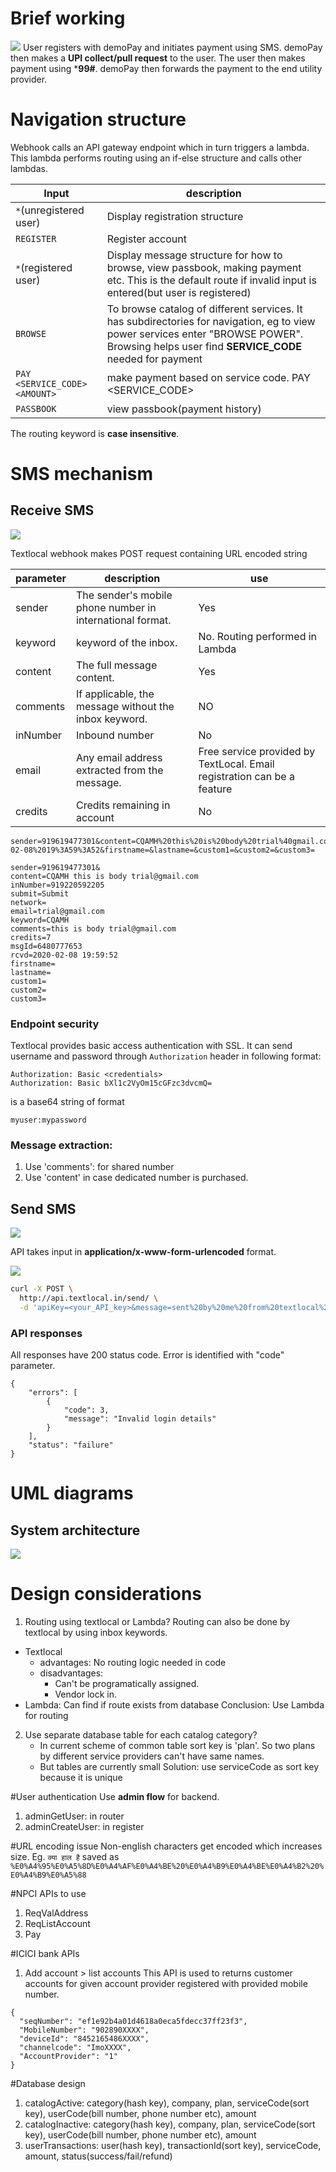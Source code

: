 # Brief working
![](images/2020-02-07-14-36-34.png)
User registers with demoPay and initiates payment using SMS. demoPay then makes a **UPI collect/pull request** to the user. The user then makes payment using ***99#**. demoPay then forwards the payment to the end utility provider.

# Navigation structure
Webhook calls an API gateway endpoint which in turn triggers a lambda. This lambda performs routing using an if-else structure and calls other lambdas.

| Input                             | description                                                                                                                                                                                 |
|-----------------------------------|---------------------------------------------------------------------------------------------------------------------------------------------------------------------------------------------|
| ```*```(unregistered user)        | Display registration structure                                                                                                                                                              |
| ```REGISTER```                    | Register account                                                                                                                                                                            |
| ```*```(registered user)          | Display message structure for how to browse, view passbook, making payment etc. This is the default route if invalid input is entered(but user is registered)                               |
| ```BROWSE```                      | To browse catalog of different services. It has subdirectories for navigation, eg to view power services enter "BROWSE POWER". Browsing helps user find **SERVICE_CODE** needed for payment |
| ```PAY <SERVICE_CODE> <AMOUNT>``` | make payment based on service code. PAY <SERVICE_CODE> <AMOUNT>                                                                                                                             |
| ```PASSBOOK```                    | view passbook(payment history)                                                                                                                                                              |

The routing keyword is **case insensitive**.

# SMS mechanism
## Receive SMS
![](https://www.lucidchart.com/publicSegments/view/e0595a0b-ae20-4024-9f02-22b986662ae9/image.png)

Textlocal webhook makes POST request containing URL encoded string

| parameter | description                                               | use                                                                     |
|-----------|-----------------------------------------------------------|-------------------------------------------------------------------------|
| sender    | The sender's mobile phone number in international format. | Yes                                                                     |
| keyword   | keyword of the inbox.                                     | No. Routing performed in Lambda                                         |
| content   | The full message content.                                 | Yes                                                                     |
| comments  | If applicable, the message without the inbox keyword.     | NO                                                                      |
| inNumber  | Inbound number                                            | No                                                                      |
| email     | Any email address extracted from the message.             | Free service provided by TextLocal. Email registration can be a feature |
| credits   | Credits remaining in account                              | No                                                                      |


```
sender=919619477301&content=CQAMH%20this%20is%20body%20trial%40gmail.com&inNumber=919220592205&submit=Submit&network=&email=trial@gmail.com&keyword=CQAMH&comments=this%20is%20body%20trial%40gmail.com&credits=7&msgId=6480777653&rcvd=2020-02-08%2019%3A59%3A52&firstname=&lastname=&custom1=&custom2=&custom3=

sender=919619477301&
content=CQAMH this is body trial@gmail.com
inNumber=919220592205
submit=Submit
network=
email=trial@gmail.com
keyword=CQAMH
comments=this is body trial@gmail.com
credits=7
msgId=6480777653
rcvd=2020-02-08 19:59:52
firstname=
lastname=
custom1=
custom2=
custom3=
```

### Endpoint security
Textlocal provides basic access authentication with SSL. It can send username and password through  ```Authorization``` header in following format:
```
Authorization: Basic <credentials>
Authorization: Basic bXl1c2VyOm15cGFzc3dvcmQ=
```
<credentials> is a base64 string of format
```
myuser:mypassword
```
### Message extraction:
1. Use 'comments': for shared number
2. Use 'content' in case dedicated number is purchased.
## Send SMS
![](https://www.lucidchart.com/publicSegments/view/07ac2265-3dfa-443b-9385-9e5f62c70d33/image.png)

API takes input in **application/x-www-form-urlencoded** format.

![](images/send_SMS_postman.png)



```sh
curl -X POST \
  http://api.textlocal.in/send/ \
  -d 'apiKey=<your_API_key>&message=sent%20by%20me%20from%20textlocal%20API&numbers=<phone_numbers_separated_by_commas>&test=true'
```

### API responses
All responses have 200 status code. Error is identified with "code" parameter.
```
{
    "errors": [
        {
            "code": 3,
            "message": "Invalid login details"
        }
    ],
    "status": "failure"
}
```

# UML diagrams
## System architecture
![](https://www.lucidchart.com/publicSegments/view/c319d3a5-bfa4-4292-8e0d-5bff5af5c075/image.png)

# Design considerations
1. Routing using textlocal or Lambda? Routing can also be done by textlocal by using inbox keywords.
- Textlocal 
    - advantages: No routing logic needed in code
    - disadvantages:
        - Can't be programatically assigned.
        - Vendor lock in.
- Lambda: Can find if route exists from database
Conclusion: Use Lambda for routing
2. Use separate database table for each catalog category?
    - In current scheme of common table sort key is 'plan'. So two plans by different service providers can't have same names.
    - But tables are currently small
Solution: use serviceCode as sort key because it is unique

#User authentication
Use **admin flow** for backend.
1. adminGetUser: in router
2. adminCreateUser: in register

#URL encoding issue
Non-english characters get encoded which increases size. Eg. ```क्या हाल है``` saved as ```%E0%A4%95%E0%A5%8D%E0%A4%AF%E0%A4%BE%20%E0%A4%B9%E0%A4%BE%E0%A4%B2%20%E0%A4%B9%E0%A5%88```

#NPCI APIs to use
1. ReqValAddress
2. ReqListAccount
3. Pay

#ICICI bank APIs
1. Add account > list accounts
This API is used to returns customer accounts for given account provider registered with provided mobile number.
```
{
  "seqNumber": "ef1e92b4a01d4618a0eca5fdecc37ff23f3",
  "MobileNumber": "902890XXXX",
  "deviceId": "8452165486XXXX",
  "channelcode": "ImoXXXX",
  "AccountProvider": "1"
}
```

#Database design
1. catalogActive: category(hash key), company, plan, serviceCode(sort key), userCode(bill number, phone number etc), amount
2. catalogInactive: category(hash key), company, plan, serviceCode(sort key), userCode(bill number, phone number etc), amount
3. userTransactions: user(hash key), transactionId(sort key), serviceCode, amount, status(success/fail/refund)